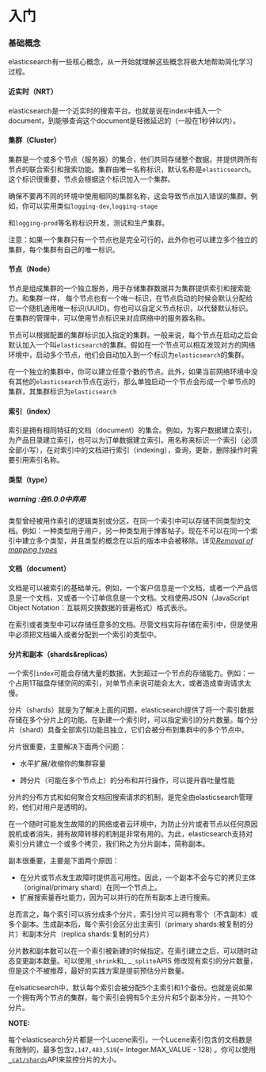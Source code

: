 # 入门

### 基础概念

elasticsearch有一些核心概念，从一开始就理解这些概念将极大地帮助简化学习过程。

#### 近实时（NRT）

elasticsearch是一个近实时的搜索平台。也就是说在index中插入一个document，到能够查询这个document是轻微延迟的（一般在1秒钟以内）。

#### 集群（Cluster）

集群是一个或多个节点（服务器）的集合，他们共同存储整个数据，并提供跨所有节点的联合索引和搜索功能。集群由唯一名称标识，默认名称是`elasticsearch`。这个标识很重要，节点会根据这个标识加入一个集群。

确保不要再不同的环境中使用相同的集群名称，这会导致节点加入错误的集群。例如，你可以实用类似`logging-dev`,`logging-stage`

和`logging-prod`等名称标识开发，测试和生产集群。

注意：如果一个集群只有一个节点也是完全可行的，此外你也可以建立多个独立的集群，每个集群有自己的唯一标识。

#### 节点（Node）

节点是组成集群的一个独立服务，用于存储集群数据并为集群提供索引和搜索能力。和集群一样， 每个节点也有一个唯一标识，在节点启动的时候会默认分配给它一个随机通用唯一标识\(UUID\)。你也可以自定义节点标识，以代替默认标识。在集群的管理中，可以使用节点标识来对应网络中的服务器名称。

节点可以根据配置的集群标识加入指定的集群。一般来说，每个节点在启动之后会默认加入一个叫`elasticsearch`的集群。假如在一个节点可以相互发现对方的网络环境中，启动多个节点，他们会自动加入到一个标识为`elasticsearch`的集群。

在一个独立的集群中，你可以建立任意个数的节点。此外，如果当前网络环境中没有其他的`elasticsearch`节点在运行，那么单独启动一个节点会形成一个单节点的集群，其集群标识为`elasticsearch`

#### 索引（index）

索引是拥有相同特征的文档（document）的集合。例如，为客户数据建立索引，为产品目录建立索引，也可以为订单数据建立索引。用名称来标识一个索引（必须全部小写），在对索引中的文档进行索引（indexing），查询，更新，删除操作时需要引用索引名称。

#### 类型（type）

##### warning  :在6.0.0中弃用

类型曾经被用作索引的逻辑类别或分区，在同一个索引中可以存储不同类型的文档。例如：一种类型用于用户，另一种类型用于博客帖子。现在不可以在同一个索引中建立多个类型，并且类型的概念在以后的版本中会被移除。详见[_Removal of mapping types_](https://www.elastic.co/guide/en/elasticsearch/reference/current/removal-of-types.html)

#### 文档（document）

文档是可以被索引的基础单元。例如，一个客户信息是一个文档，或者一个产品信息是一个文档，又或者一个订单信息是一个文档。文档使用JSON（JavaScript Object Notation：互联网交换数据的普遍格式）格式表示。

在索引或者类型中可以存储任意多的文档。尽管文档实际存储在索引中，但是使用中必须把文档编入或者分配到一个索引的类型中。

#### 分片和副本（shards&replicas）

一个索引`index`可能会存储大量的数据，大到超过一个节点的存储能力。例如：一个占用1T磁盘存储空间的索引，对单节点来说可能会太大，或者造成查询请求太慢。

分片（shards）就是为了解决上面的问题，elasticsearch提供了将一个索引数据存储在多个分片上的功能。在新建一个索引时，可以指定索引的分片数量。每个分片（shard）具备全部索引功能且独立，它们会被分布到集群中的多个节点中。

分片很重要，主要解决下面两个问题：

* 水平扩展/收缩你的集群容量

* 跨分片（可能在多个节点上）的分布和并行操作，可以提升吞吐量性能

分片的分布方式和如何聚合文档回搜索请求的机制，是完全由elasticsearch管理的，他们对用户是透明的。

在一个随时可能发生故障的的网络或者云环境中，为防止分片或者节点以任何原因脱机或者消失，拥有故障转移的机制是非常有用的。为此，elasticsearch支持对索引分片建立一个或多个拷贝，我们称之为分片副本，简称副本。

副本很重要，主要是下面两个原因：

* 在分片或节点发生故障时提供高可用性。因此，一个副本不会与它的拷贝主体（original/primary shard）在同一个节点上。
* 扩展搜索量吞吐能力，因为可以并行的在所有副本上进行搜索。

总而言之，每个索引可以拆分成多个分片，索引分片可以拥有零个（不含副本）或多个副本。生成副本后，每个索引会区分出主索引（primary shards:被复制的分片）和副本分片（replica shards:复制的分片）

分片数和副本数可以在一个索引被新建的时候指定。在索引建立之后，可以随时动态变更副本数量。可以使用`_shrink`和_ _`_splite`APIS 修改现有索引的分片数量，但是这个不被推荐，最好的实践方案是提前预估分片数量。

在elsaticsearch中，默认每个索引会被分配5个主索引和1个备份。也就是说如果一个拥有两个节点的集群，每个索引会拥有5个主分片和5个副本分片，一共10个分片。

**NOTE:**

每个elasticsearch分片都是一个Lucene索引。一个Lucene索引包含的文档数是有限制的，最多包含`2,147,483,519`\(= Integer.MAX\_VALUE - 128\) 。你可以使用[`_cat/shards`](https://www.elastic.co/guide/en/elasticsearch/reference/6.4/cat-shards.html)API来监控分片的大小。

